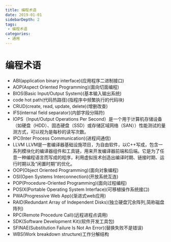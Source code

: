 ```yaml
---
title: 编程术语
date: 2019-01-01
sidebarDepth: 2
tags:
 - 编程术语
categories:
 - 通用
---
```

# 编程术语
- ABI(application binary interface)(应用程序二进制接口)
- AOP(Aspect Oriented Programming)(面向切面编程)
- BIOS(Basic Input/Output System)(基本输入输出系统)
- code hot path(代码热路径)(指程序中频繁执行的代码块)
- CRUD(create, read, update, delete)(增删改查)
- IFS(internal field separator)(内部字段分隔符)
- IOPS（Input/Output Operations Per Second）是一个用于计算机存储设备（如硬盘（HDD）、固态硬盘（SSD）或存储区域网络（SAN））性能测试的量测方式，可以视为是每秒的读写次数。
- IPC(Inter Process Communication)(进程间通信)
- LLVM LLVM是一套编译器基础设施项目，为自由软件，以C++写成，包含一系列模块化的编译器组件和工具链，用来开发编译器前端和后端。它是为了任意一种编程语言而写成的程序，利用虚拟技术创造出编译时期、链接时期、运行时期以及“闲置时期”的优化。
- OOP(Object Oriented Programming)(面向对象编程)
- OSI(Open Systems Interconnection)(开放系统互连)
- POP(Procedure-Oriented Programming)(面向过程编程)
- POSIX(Portable Operating System Interface)(可移植操作系统接口)
- PWA(Progressive Web App)(渐进式web应用)
- RAID(Redundant Array of Independent Disks)(独立硬盘冗余阵列,简称磁盘阵列)
- RPC(Remote Procedure Call)(远程进程点调用)
- SDK(Software Development Kit)(软件开发工具包)
- SFINAE(Substitution Failure Is Not An Error)(替换失败不是错误)
- WBS(Work breakdown structure)工作分解结构





